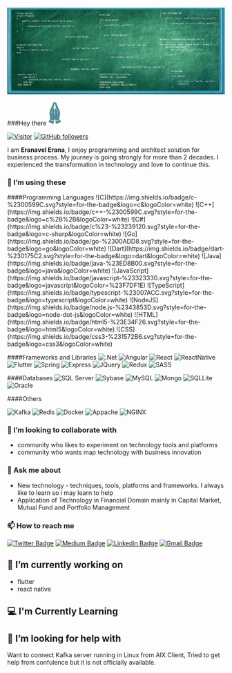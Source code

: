 
<!--
**eranavel/eranavel** is a ✨ _special_ ✨ repository because its `README.md` (this file) appears on your GitHub profile.

Here are some ideas to get you started:

- 🔭 I’m currently working on ...
- 🌱 I’m currently learning ...
- 👯 I’m looking to collaborate on ...
- 🤔 I’m looking for help with ...
- 💬 Ask me about ...
- 📫 How to reach me: ...
- 😄 Pronouns: ...
- ⚡ Fun fact: ...
-->

![Banner Image](./home.png) 

###Hey there <img src="./vanakkam.png" width="30px">

[![Visitor](https://visitor-badge.laobi.icu/badge?page_id=eranavel.eranavel)](https://github.com/eranavel) [![GitHub followers](https://img.shields.io/github/followers/eranavel.svg?style=social&label=Follow)](https://github.com/eranavel?tab=followers)


I am <B>Eranavel Erana</B>, I enjoy programming and architect solution for business process. My journey is going strongly for more than 2 decades. I experienced the transformation in technology and love to continue this. 

<h3>🔭 I’m using these</h3>
####Programming Languages
![C](https://img.shields.io/badge/c-%2300599C.svg?style=for-the-badge&logo=c&logoColor=white) ![C++](https://img.shields.io/badge/c++-%2300599C.svg?style=for-the-badge&logo=c%2B%2B&logoColor=white) ![C#](https://img.shields.io/badge/c%23-%23239120.svg?style=for-the-badge&logo=c-sharp&logoColor=white) ![Go](https://img.shields.io/badge/go-%2300ADD8.svg?style=for-the-badge&logo=go&logoColor=white) ![Dart](https://img.shields.io/badge/dart-%230175C2.svg?style=for-the-badge&logo=dart&logoColor=white) ![Java](https://img.shields.io/badge/java-%23ED8B00.svg?style=for-the-badge&logo=java&logoColor=white) ![JavaScript](https://img.shields.io/badge/javascript-%23323330.svg?style=for-the-badge&logo=javascript&logoColor=%23F7DF1E) ![TypeScript](https://img.shields.io/badge/typescript-%23007ACC.svg?style=for-the-badge&logo=typescript&logoColor=white) ![NodeJS](https://img.shields.io/badge/node.js-%2343853D.svg?style=for-the-badge&logo=node-dot-js&logoColor=white) ![HTML](https://img.shields.io/badge/html5-%23E34F26.svg?style=for-the-badge&logo=html5&logoColor=white) ![CSS](https://img.shields.io/badge/css3-%231572B6.svg?style=for-the-badge&logo=css3&logoColor=white)

####Frameworks and Libraries
![.Net](https://img.shields.io/badge/.NET-5C2D91?style=for-the-badge&logo=.net&logoColor=white) ![Angular](https://img.shields.io/badge/angular-%23DD0031.svg?style=for-the-badge&logo=angular&logoColor=white) ![React](https://img.shields.io/badge/react-%2320232a.svg?style=for-the-badge&logo=react&logoColor=%2361DAFB) ![ReactNative](https://img.shields.io/badge/react_native-%2320232a.svg?style=for-the-badge&logo=react&logoColor=%2361DAFB) ![Flutter](https://img.shields.io/badge/Flutter-%2302569B.svg?style=for-the-badge&logo=Flutter&logoColor=white) ![Spring](https://img.shields.io/badge/spring-%236DB33F.svg?style=for-the-badge&logo=spring&logoColor=white) ![Express](https://img.shields.io/badge/express.js-%23404d59.svg?style=for-the-badge&logo=express&logoColor=%2361DAFB) ![JQuery](https://img.shields.io/badge/jquery-%230769AD.svg?style=for-the-badge&logo=jquery&logoColor=white) ![Redux](https://img.shields.io/badge/redux-%23593d88.svg?style=for-the-badge&logo=redux&logoColor=white) ![SASS](https://img.shields.io/badge/SASS-hotpink.svg?style=for-the-badge&logo=SASS&logoColor=white)

####Databases
![SQL Server](https://img.shields.io/badge/SQLServer-0078D4?style=for-the-badge&logo=microsoftsqlserver&logoColor=white) ![Sybase](https://img.shields.io/badge/Sybase-blue?style=for-the-badge&logo=sap&logoColor=white) ![MySQL](https://img.shields.io/badge/mysql-%2300f.svg?style=for-the-badge&logo=mysql&logoColor=white) ![Mongo](https://img.shields.io/badge/MongoDB-%234ea94b.svg?style=for-the-badge&logo=mongodb&logoColor=white) ![SQLLite](https://img.shields.io/badge/sqlite-%2307405e.svg?style=for-the-badge&logo=sqlite&logoColor=white) ![Oracle](https://img.shields.io/badge/oracle-%23F00000.svg?style=for-the-badge&logo=oracle&logoColor=white) 


####Others

 ![Kafka](https://img.shields.io/badge/Kafka-black?style=for-the-badge&logo=apachekafka&logoColor=white) ![Redis](https://img.shields.io/badge/redis-%23DD0031.svg?style=for-the-badge&logo=redis&logoColor=white) ![Docker](https://img.shields.io/badge/docker-%230db7ed.svg?style=for-the-badge&logo=docker&logoColor=white) ![Appache](https://img.shields.io/badge/apache-%23D42029.svg?style=for-the-badge&logo=apache&logoColor=white) ![NGINX](https://img.shields.io/badge/nginx-%23009639.svg?style=for-the-badge&logo=nginx&logoColor=white) 


<h3>👯 I’m looking to collaborate with</h3>
    <ul>
    <li>community who likes to experiment on technology tools and platforms</li>
    <li>community who wants map technology with business innovation</li>
    </ul>
<h3>💬 Ask me about</h3>
    <ul>
    <li>New technology - techniques, tools, platforms and frameworks. I always like to learn so i may learn to help</li>
    <li>Application of Technology in Financial Domain mainly in Capital Market, Mutual Fund and Portfolio Management</li>
    </ul>
<h3>📫 How to reach me</h3>

[![Twitter Badge](https://img.shields.io/badge/-@eranavel-1ca0f1?style=flat-square&labelColor=1ca0f1&logo=twitter&logoColor=white&link=https://twitter.com/eranavel)](https://twitter.com/eranavel)  [![Medium Badge](https://img.shields.io/badge/-eranavel.ek-black?style=flat-square&logo=Medium&logoColor=white&link=https://medium.com/@eranavel.ek)](https://medium.com/@eranavel.ek)  [![Linkedin Badge](https://img.shields.io/badge/-eranavel-blue?style=flat-square&logo=Linkedin&logoColor=white&link=https://www.linkedin.com/in/eranavel-erana-9839872a/)](https://www.linkedin.com/in/eranavel-erana-9839872a/)   [![Gmail Badge](https://img.shields.io/badge/-eranavel.ek@gmail.com-c14438?style=flat-square&logo=Gmail&logoColor=white&link=mailto:eranavel.ek@gmail.com)](mailto:eranavel.ek@gmail.com)   


<!-->
<h2>🔭 I’m currently working on</h2>
<ul>
<li>flutter</li>
<li>react native</li>
</ul>
<h2>💻 I'm Currently Learning</h2>
<h2>🤔 I’m looking for help with</h2>
Want to connect Kafka server running in Linux from AIX Client, Tried to get help from confulence but it is not officially available. 
